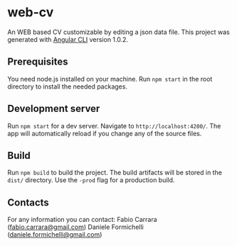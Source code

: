 # web-cv

An WEB based CV customizable by editing a json data file.
This project was generated with [Angular CLI](https://github.com/angular/angular-cli) version 1.0.2.

## Prerequisites

You need node.js installed on your machine.
Run `npm start` in the root directory to install the needed packages.

## Development server

Run `npm start` for a dev server. Navigate to `http://localhost:4200/`. The app will automatically reload if you change any of the source files.

## Build

Run `npm build` to build the project. The build artifacts will be stored in the `dist/` directory. Use the `-prod` flag for a production build.

## Contacts

For any information you can contact:
Fabio Carrara (fabio.carrara@gmail.com)
Daniele Formichelli (daniele.formichelli@gmail.com)
